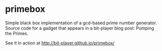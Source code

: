 # primebox
Simple black box implementation of a gcd-based prime number generator. Source code for a gadget that appears in a bit-player blog post: Pumping the Primes.

See it in action at http://bit-player.github.io/primebox/
